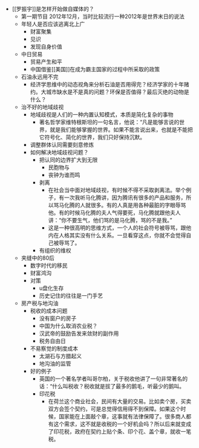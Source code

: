 - [[罗振宇]]是怎样开始做自媒体的？
    - 第一期节目 2012年12月，当时比较流行一种2012年是世界末日的说法
    - 年轻人是否应该逃离北上广
        - 财富聚集
        - 见识
        - 发现自身价值
    - 中日贸易
        - 贸易产生和平
        - 中国借鉴[[美国]]在成为霸主国家的过程中所采取的政策
    - 石油永远用不完
        - 经济学思维中的动态视角来分析石油是否用得完？经济学家的十年赌约。大城市缺水是不是真的问题？环保是否值得？最后灭绝的动物是什么？
    - 治不好的地域歧视
        - 地域歧视是人们的一种内置认知模式，本质是简化复杂的事物
            - 著名哲学家维特根斯坦的一句名言，他说：“凡是能够言说的世界，就是我们能够掌握的世界。如果不能言说出来，也就是不能把它符号化、简化的世界，我们只好保持沉默。
        - 调整群体认同需要刻意修炼
        - 如何解决地域歧视问题？
            - 把认同的边界扩大到无限
                - 民胞物与
                - 丧钟为谁而鸣
            - 剥离
                - 在社会当中面对地域歧视，有时候不得不采取剥离法。举个例子，有一次我听马化腾讲，因为腾讯有很多的产品和服务，所以骂马化腾的人就很多。有的人真是用各种最脏的字眼辱骂他。有的时候马化腾的夫人气得要死，马化腾就跟他夫人讲：“你不要生气，他们骂的是马化腾，骂的不是我。”
                - 这是一种很高明的思维方式，一个人的社会符号被辱骂，跟他内在人格其实没有什么关系。一旦看穿这点，你就不会觉得自己被辱骂了。
            - 有组织的维权
    - 夹缝中的80后
        - 数字时代的移民
        - 财富鸿沟
        - 对策
            - u盘化生存
            - 历史记住的往往是一门手艺
    - 房产税与地沟油
        - 税收的成本问题
            - 没有窗户的房子
            - 中国为什么取消农业税？
            - 汉武帝的鼓励告发来敛财的副作用
            - 税务自由日
        - 不易察觉的制度成本
            - 太湖石与方腊起义
            - 地沟油的监管
        - 好的例子
            - 英国的一个著名学者叫哥尔柏，关于税收他讲了一句非常著名的话：“什么叫税收？税收就是拔了最多的鹅毛，听最少的鹅叫。
            - 印花税
                - 在荷兰这个商业社会，民间有大量的交易。比如卖个房，买卖双方会签个契约，可是总觉得信用得不到保障。如果这个时候，国家能在上面敲个章，这事就有法律保障了。很多商人都有这个需求，这不就是收税的一个好机会吗？所以后来就变成了印花税，政府在契约上贴个条、印个花、盖个章，就收一笔税。
